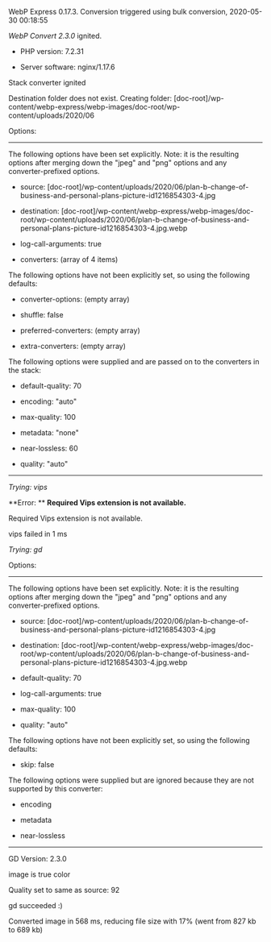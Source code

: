 WebP Express 0.17.3. Conversion triggered using bulk conversion, 2020-05-30 00:18:55

*WebP Convert 2.3.0*  ignited.
- PHP version: 7.2.31
- Server software: nginx/1.17.6

Stack converter ignited
Destination folder does not exist. Creating folder: [doc-root]/wp-content/webp-express/webp-images/doc-root/wp-content/uploads/2020/06

Options:
------------
The following options have been set explicitly. Note: it is the resulting options after merging down the "jpeg" and "png" options and any converter-prefixed options.
- source: [doc-root]/wp-content/uploads/2020/06/plan-b-change-of-business-and-personal-plans-picture-id1216854303-4.jpg
- destination: [doc-root]/wp-content/webp-express/webp-images/doc-root/wp-content/uploads/2020/06/plan-b-change-of-business-and-personal-plans-picture-id1216854303-4.jpg.webp
- log-call-arguments: true
- converters: (array of 4 items)

The following options have not been explicitly set, so using the following defaults:
- converter-options: (empty array)
- shuffle: false
- preferred-converters: (empty array)
- extra-converters: (empty array)

The following options were supplied and are passed on to the converters in the stack:
- default-quality: 70
- encoding: "auto"
- max-quality: 100
- metadata: "none"
- near-lossless: 60
- quality: "auto"
------------


*Trying: vips* 

**Error: ** **Required Vips extension is not available.** 
Required Vips extension is not available.
vips failed in 1 ms

*Trying: gd* 

Options:
------------
The following options have been set explicitly. Note: it is the resulting options after merging down the "jpeg" and "png" options and any converter-prefixed options.
- source: [doc-root]/wp-content/uploads/2020/06/plan-b-change-of-business-and-personal-plans-picture-id1216854303-4.jpg
- destination: [doc-root]/wp-content/webp-express/webp-images/doc-root/wp-content/uploads/2020/06/plan-b-change-of-business-and-personal-plans-picture-id1216854303-4.jpg.webp
- default-quality: 70
- log-call-arguments: true
- max-quality: 100
- quality: "auto"

The following options have not been explicitly set, so using the following defaults:
- skip: false

The following options were supplied but are ignored because they are not supported by this converter:
- encoding
- metadata
- near-lossless
------------

GD Version: 2.3.0
image is true color
Quality set to same as source: 92
gd succeeded :)

Converted image in 568 ms, reducing file size with 17% (went from 827 kb to 689 kb)
